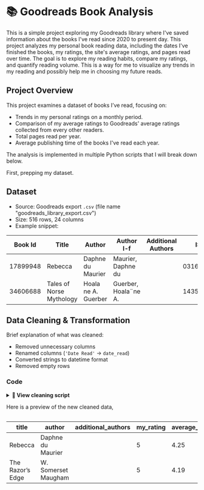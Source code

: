 # 📚 Goodreads Book Analysis

This is a simple project exploring my Goodreads library where I've saved information about the books I've read since 2020 to present day.
This project analyzes my personal book reading data, including the dates I've finished the books, my ratings, the site's average ratings, and pages read over time. The goal is to explore my reading habits, compare my ratings, and quantify reading volume. This is a way for me to visualize any trends in my reading and possibly help me in choosing my future reads.

## Project Overview
This project examines a dataset of books I’ve read, focusing on:
- Trends in my personal ratings on a monthly period.
- Comparison of my average ratings to Goodreads' average ratings collected from every other readers.
- Total pages read per year.
- Average publishing time of the books I've read each year.

The analysis is implemented in multiple Python scripts that I will break down below.

First, prepping my dataset.

## Dataset
- Source: Goodreads export `.csv` (file name "goodreads_library_export.csv")
- Size: 516 rows, 24 columns
- Example snippet:

| Book Id  | Title                    | Author              | Author l-f           | Additional Authors | ISBN       | ISBN13        | My Rating | Average Rating |
|----------|--------------------------|---------------------|----------------------|--------------------|------------|---------------|-----------|----------------|
| 17899948 | Rebecca                  | Daphne du Maurier   | Maurier, Daphne du   |                    | 0316323705 | 9780316323703 | 5         | 4.25           |
| 34606688 | Tales of Norse Mythology | Hoala ne A. Guerber | Guerber, Hoala¨ne A. |                    | 1435164989 | 9781435164987 | 0         | 3.91           |

## Data Cleaning & Transformation
Brief explanation of what was cleaned:
- Removed unnecessary columns
- Renamed columns (`'Date Read'` → `date_read`)
- Converted strings to datetime format
- Removed empty rows

### Code
<details>
<summary><strong>📄 View cleaning script</strong></summary>

```python
import pandas as pd

# Load data
df = pd.read_csv("data/goodreads_library_export.csv")

# Show initial shape and columns
print("Initial shape:", df.shape)
print("Initial columns:", df.columns)

# Delete unnecessary columns
dropped_cols = [
    'Book Id', 'ISBN', 'ISBN13', 'Publisher', 'Binding',
    'Author l-f', 'My Thoughts', 'Private Notes', 'Spoiler', 
    'Recommended For', 'Recommended By', 'Owned Copies', 
    'Original Publication Year', 'Bookshelves with positions',
    'Cover Image Url'
]
df = df.drop(columns=[col for col in dropped_cols if col in df.columns])

# Clean the column names
df.columns = df.columns.str.strip().str.lower().str.replace(' ', '_')

# Convert date columns to datetime
df['date_read'] = pd.to_datetime(df['date_read'], errors='coerce')
df['date_added'] = pd.to_datetime(df["date_added"], errors='coerce')

# Fill in missing values
df['number_of_pages'] = df['number_of_pages'].fillna(0).astype(int)
df['my_rating'] = df['my_rating'].fillna(0)
df['average_rating'] = df['average_rating'].fillna(0)

# Filter to only "read" books
df = df[df['exclusive_shelf'] == 'read']

# Save cleaned version
df.to_csv('output/cleaned_books.csv', index=False)

print("Cleaned data saved to output/cleaned_books.csv")
print("Final shape:", df.shape)

 ```
</details>

Here is a preview of the new cleaned data,
<p style="overflow-x:auto;">

<table>
  <thead>
    <tr>
      <th>title</th>
      <th>author</th>
      <th>additional_authors</th>
      <th>my_rating</th>
      <th>average_rating</th>
      <th>number_of_pages</th>
      <th>year_published</th>
      <th>date_read</th>
      <th>date_added</th>
      <th>bookshelves</th>
      <th>exclusive_shelf</th>
      <th>my_review</th>
      <th>read_count</th>
    </tr>
  </thead>
  <tbody>
    <tr>
      <td>Rebecca</td>
      <td>Daphne du Maurier</td>
      <td></td>
      <td>5</td>
      <td>4.25</td>
      <td>449</td>
      <td>2013</td>
      <td></td>
      <td>6/20/2020</td>
      <td></td>
      <td>read</td>
      <td></td>
      <td>1</td>
    </tr>
    <tr>
      <td>The Razor’s Edge</td>
      <td>W. Somerset Maugham</td>
      <td></td>
      <td>5</td>
      <td>4.19</td>
      <td>314</td>
      <td>2003</td>
      <td></td>
      <td>7/3/2025</td>
      <td></td>
      <td>read</td>
      <td></td>
      <td>1</td>
    </tr>
  </tbody>
</table>

</p>

